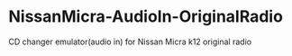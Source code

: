 # NissanMicra-AudioIn-OriginalRadio
CD changer emulator(audio in) for Nissan Micra k12 original radio 
